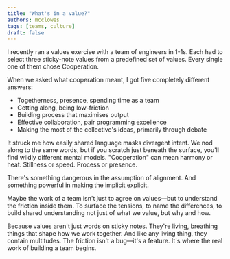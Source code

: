 ```yaml
---
title: "What's in a value?"
authors: mcclowes
tags: [teams, culture]
draft: false
---
```


I recently ran a values exercise with a team of engineers in 1-1s. Each had to select three sticky-note values from a predefined set of values. Every single one of them chose Cooperation.

When we asked what cooperation meant, I got five completely different answers:

<!--truncate-->

- Togetherness, presence, spending time as a team
- Getting along, being low-friction
- Building process that maximises output
- Effective collaboration, pair programming excellence
- Making the most of the collective's ideas, primarily through debate

It struck me how easily shared language masks divergent intent. We nod along to the same words, but if you scratch just beneath the surface, you'll find wildly different mental models. "Cooperation" can mean harmony or heat. Stillness or speed. Process or presence.

There's something dangerous in the assumption of alignment. And something powerful in making the implicit explicit.

Maybe the work of a team isn't just to agree on values—but to understand the friction inside them. To surface the tensions, to name the differences, to build shared understanding not just of what we value, but why and how.

Because values aren't just words on sticky notes. They're living, breathing things that shape how we work together. And like any living thing, they contain multitudes. The friction isn't a bug—it's a feature. It's where the real work of building a team begins. 